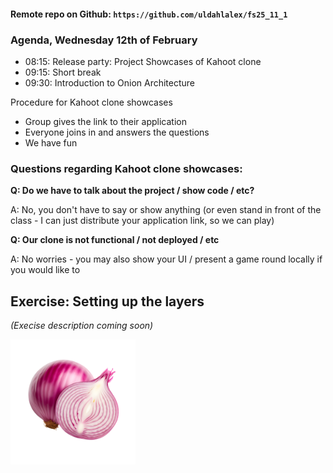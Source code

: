 #### Remote repo on Github: `https://github.com/uldahlalex/fs25_11_1` 

### Agenda, Wednesday 12th of February
- 08:15: Release party: Project Showcases of Kahoot clone
- 09:15: Short break
- 09:30: Introduction to Onion Architecture

Procedure for Kahoot clone showcases
- Group gives the link to their application
- Everyone joins in and answers the questions
- We have fun

### Questions regarding Kahoot clone showcases:

**Q: Do we have to talk about the project / show code / etc?**

A: No, you don't have to say or show anything (or even stand in front of the class - I can just distribute your application link, so we can play)

**Q: Our clone is not functional / not deployed / etc**

A: No worries - you may also show your UI / present a game round locally if you would like to

## Exercise: Setting up the layers

*(Execise description coming soon)*

![alt text][logo]

[logo]: image.png
<style>
  img[alt="alt text"] {width: 200px;}
</style>